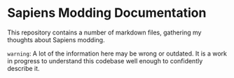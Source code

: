 # Sapiens Modding Documentation

This repository contains a number of markdown files, gathering my thoughts about Sapiens modding.

`warning`: A lot of the information here may be wrong or outdated. It is a work in progress to understand this codebase well enough to confidently describe it.